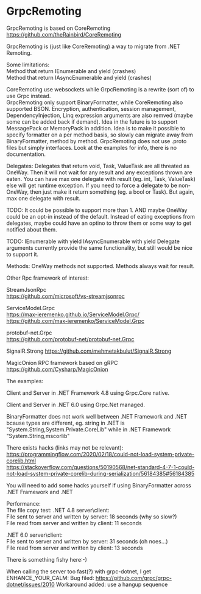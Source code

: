 # GrpcRemoting

GrpcRemoting is based on CoreRemoting  
https://github.com/theRainbird/CoreRemoting  

GrpcRemoting is (just like CoreRemoting) a way to migrate from .NET Remoting.  

Some limitations:  
Method that return IEnumerable and yield (crashes)  
Method that return IAsyncEnumerable and yield (crashes)  

CoreRemoting use websockets while GrpcRemoting is a rewrite (sort of) to use Grpc instead.  
GrpcRemoting only support BinaryFormatter, while CoreRemoting also supported BSON.
Encryption, authentication, session management, DependencyInjection, Linq expression arguments are also remved (maybe some can be added back if demand).
Idea in the future is to support MessagePack or MemoryPack in addition.
Idea is to make it possible to specify formatter on a per method basis, so slowly can migrate away from BinaryFormatter, method by method.
GrpcRemoting does not use .proto files but simply interfaces. Look at the examples for info, there is no documentation.  

Delegates:
Delegates that return void, Task, ValueTask are all threated as OneWay. Then it will not wait for any result and any exceptions thrown are eaten.
You can have max one delegate with result (eg. int, Task<int>, ValueTask<int>) else will get runtime exception.
If you need to force a delegate to be non-OneWay, then just make it return something (eg. a bool or Task<bool>). But again, max one delegate with result.

TODO:
It could be possible to support more than 1. AND maybe OneWay could be an opt-in instead of the default.
Instead of eating exceptions from delegates, maybe could have an optino to throw them or some way to get notified about them.

TODO:
IEnumerable<T> with yield
IAsyncEnumerable<T> with yield
Delegate arguments currently provide the same functionality, but still would be nice to support it.

Methods:
OneWay methods not supported. Methods always wait for result.

Other Rpc framework of interest:

StreamJsonRpc  
https://github.com/microsoft/vs-streamjsonrpc  

ServiceModel.Grpc   
https://max-ieremenko.github.io/ServiceModel.Grpc/  
https://github.com/max-ieremenko/ServiceModel.Grpc  

protobuf-net.Grpc  
https://github.com/protobuf-net/protobuf-net.Grpc  

SignalR.Strong
https://github.com/mehmetakbulut/SignalR.Strong  

MagicOnion RPC framework based on gRPC
https://github.com/Cysharp/MagicOnion

The examples:

Client and Server in .NET Framework 4.8 using Grpc.Core native.

Client and Server in .NET 6.0 using Grpc.Net managed.

BinaryFormatter does not work well between .NET Framework and .NET bcause types are different,
eg. string in .NET is "System.String,System.Private.CoreLib" while in .NET Framework "System.String,mscorlib"

There exists hacks (links may not be relevant):
https://programmingflow.com/2020/02/18/could-not-load-system-private-corelib.html  
https://stackoverflow.com/questions/50190568/net-standard-4-7-1-could-not-load-system-private-corelib-during-serialization/56184385#56184385  

You will need to add some hacks yourself if using BinaryFormatter across .NET Framework and .NET

Performance:  
The file copy test:
.NET 4.8 server\client:  
File sent to server and written by server: 18 seconds (why so slow?)  
File read from server and written by client: 11 seconds  

.NET 6.0 server\client:  
File sent to server and written by server: 31 seconds (oh noes...)  
File read from server and written by client: 13 seconds  

There is something fishy here:-)

When calling the server too fast(?) with grpc-dotnet, I get ENHANCE_YOUR_CALM:
Bug filed: https://github.com/grpc/grpc-dotnet/issues/2010
Workaround added: use a hangup sequence
